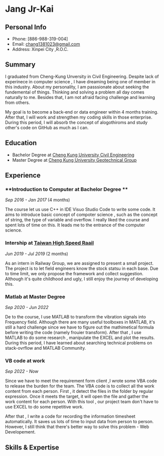 Jang Jr-Kai
=============

Personal Info
-----------------------
- Phone: [886-988-319-004]
- Email: <chang1381023@gmail.com>
- Address: Xinpei City ,R.O.C.

Summary
-------
I graduated from Cheng-Kung Unversity in Civil Engineering. Despite lack of experinece in computer science , I have dreaming being one of member in this industry. About my personality, I am passsionate about seeking the fundemental of things. Thinking and solving a problem all day comes naturally to me. Besides that, I am not afraid facing challenge and learning from others.

My goal is to become a back-end or data engineer within 4 months training. After that, I will work and strengthen my coding skills in those enterprise. During this period, I will absorb the concept of alogothiroms and study other's code on GitHub as much as I can.

Education
-------
* Bachelor Degree at [Cheng Kung University Civil Engineering ](http://www.civil.ncku.edu.tw/)
* Master Degree at [Cheng Kung University Geotechnical Group](http://www.civil.ncku.edu.tw/)


Experience
----------

### **Introduction to Computer at Bachelor Degree **

*Sep 2016 - Jan 2017* (4 months)

The course let us use C++ in IDE Visuo Studio Code to write some code. It aims to introduce basic concept of compoter science , such as the concept of string, the type of variable and overflow. I really liked the course and spent lots of time on this. It leads me to the entrance of the computer science. 

### **Intership** at [Taiwan High Speed Raail](https://en.thsrc.com.tw/corp/governance)

*Jun 2019 - Jul 2019* (2 months)

As an intern in Railway Group, we are assigned to present a small project. The project is to let field engineers know the stock statsu in each base. Due to time limit, we only propose the framework and collect suggestion. Although it's quite childhood and ugly, I still enjoy the journey of developing this. 

### **Matlab at Master Degree**

*Sep 2020 -  Jun 2022* 

De to the course, I use MATLAB to transform the vibration signals into Frequency field. Although there are many useful toolboxes in MATLAB, it's still a hard challenge since we have to figure out the mathimetical formula before writing the code (namely frouier transform). After that , I use MATLAB to do some research , manipulate the EXCEL and plot the results. During this period, I have learned about searching technical problems on stack-ovrflow and MATLAB Community.

### **VB code at work**

*Sep 2022 -  Now* 

Since we have to meet the requirement form client ,I wrote some VBA code to release the burden for the team. The VBA code is to collect all the work content from each person. First , it detect the files in the folder by regular expression. Once it meets the target, it will open the file and gather the work content for each person. With this tool , our project team don't have to use EXCEL to do some repetitive work. 

After that , I write a code for recording the information timesheet automatically. It saves us lots of time to input data from person to person. However, I still think that there's better way to solve this problem - Web Developement. 

Skills & Expertise
------------------


